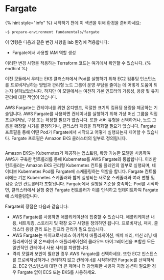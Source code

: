 # Fargate

{% hint style="info" %}
시작하기 전에 이 섹션을 위해 환경을 준비하세요:

```bash
~$ prepare-environment fundamentals/fargate
```

이 명령은 다음과 같은 변경 사항을 lab 환경에 적용합니다:

* Fargate에서 사용할 IAM 역할 생성

이러한 변경 사항을 적용하는 Terraform 코드는 여기에서 확인할 수 있습니다.
{% endhint %}

이전 모듈에서 우리는 EKS 클러스터에서 Pod를 실행하기 위해 EC2 컴퓨팅 인스턴스를 프로비저닝하는 방법과 관리형 노드 그룹이 운영 부담을 줄이는 데 어떻게 도움이 되는지 살펴보았습니다. 하지만 이 모델에서는 여전히 기본 인프라의 가용성, 용량 및 유지 관리에 대한 책임이 있습니다.

AWS Fargate는 컨테이너를 위한 온디맨드, 적절한 크기의 컴퓨팅 용량을 제공하는 기술입니다. AWS Fargate를 사용하면 컨테이너를 실행하기 위해 가상 머신 그룹을 직접 프로비저닝, 구성 또는 확장할 필요가 없습니다. 또한 서버 유형을 선택하거나, 노드 그룹을 확장할 시기를 결정하거나, 클러스터 패킹을 최적화할 필요가 없습니다. Fargate 프로필을 통해 어떤 Pod가 Fargate에서 시작되고 어떻게 실행되는지 제어할 수 있습니다. Fargate 프로필은 Amazon EKS 클러스터의 일부로 정의됩니다.

<figure><img src="https://eksworkshop.com/assets/images/fargate-9b9f2e73c27699fec8888d5b3634ae5d.webp" alt=""><figcaption></figcaption></figure>

Amazon EKS는 Kubernetes가 제공하는 업스트림, 확장 가능한 모델을 사용하여 AWS가 구축한 컨트롤러를 통해 Kubernetes를 AWS Fargate와 통합합니다. 이러한 컨트롤러는 Amazon EKS 관리형 Kubernetes 컨트롤 플레인의 일부로 실행되며, 네이티브 Kubernetes Pod를 Fargate에 스케줄링하는 역할을 합니다. Fargate 컨트롤러에는 기본 Kubernetes 스케줄러와 함께 실행되는 새로운 스케줄러와 여러 변형 및 검증 승인 컨트롤러가 포함됩니다. Fargate에서 실행될 기준을 충족하는 Pod를 시작하면, 클러스터에서 실행 중인 Fargate 컨트롤러가 이를 인식하고 업데이트하여 Fargate에 스케줄링합니다.

Fargate의 장점은 다음과 같습니다:

* AWS Fargate를 사용하면 애플리케이션에 집중할 수 있습니다. 애플리케이션 내용, 네트워킹, 스토리지 및 확장 요구 사항을 정의하면 됩니다. 프로비저닝, 패치, 클러스터 용량 관리 또는 인프라 관리가 필요 없습니다.
* AWS Fargate는 마이크로서비스 아키텍처 애플리케이션, 배치 처리, 머신 러닝 애플리케이션 및 온프레미스 애플리케이션의 클라우드 마이그레이션을 포함한 모든 일반적인 컨테이너 사용 사례를 지원합니다.
* 격리 모델과 보안이 필요한 경우 AWS Fargate를 선택하세요. 또한 EC2 인스턴스를 프로비저닝하거나 관리하지 않고 컨테이너를 시작하려면 Fargate를 선택하세요. EC2 인스턴스에 대한 더 큰 제어나 더 광범위한 사용자 지정 옵션이 필요한 경우 Fargate 없이 ECS 또는 EKS를 사용하세요.

